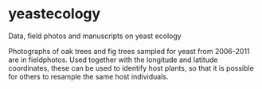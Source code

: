 # yeastecology
Data, field photos and manuscripts on yeast ecology

Photographs of oak trees and fig trees sampled for yeast from 2006-2011 are in fieldphotos. Used together with the longitude and latitude coordinates, these can be used to identify host plants, so that it is possible for others to resample the same host individuals.
